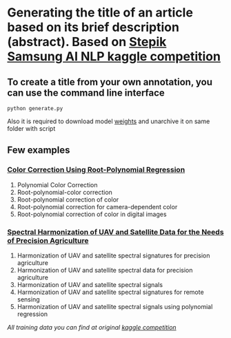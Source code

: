# Generating the title of an article based on its brief description (abstract). Based on [Stepik Samsung AI NLP kaggle competition](https://www.kaggle.com/competitions/title-generation)
## To create a title from your own annotation, you can use the command line interface 
```
python generate.py
```
Also it is required to download model [weights](https://drive.google.com/file/d/1bViYmiR3Oibl36DApEk_qGaupIsguXP-/view?usp=sharing) and unarchive it on same folder with script
## Few examples
### [Color Correction Using Root-Polynomial Regression](https://ieeexplore.ieee.org/document/7047834)
1. Polynomial Color Correction
2. Root-polynomial-color correction
3. Root-polynomial correction of color
4. Root-polynomial correction for camera-dependent color
5. Root-polynomial correction of color in digital images

### [Spectral Harmonization of UAV and Satellite Data for the Needs of Precision Agriculture](https://link.springer.com/article/10.1134/S1064226922140054)
1. Harmonization of UAV and satellite spectral signatures for precision   agriculture
2. Harmonization of UAV and satellite spectral data for precision   agriculture
3. Harmonization of UAV and satellite spectral signals
4. Harmonization of UAV and satellite spectral signatures for remote   sensing
5. Harmonization of UAV and satellite spectral signals using polynomial   regression


*All training data you can find at original [kaggle competition](https://www.kaggle.com/competitions/title-generation)*